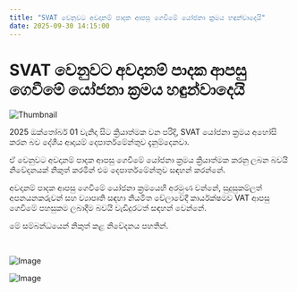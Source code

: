 ```yaml
---
title: "SVAT වෙනු‍වට අවදානම් පාදක ආපසු ගෙවීමේ යෝජනා ක්‍රමය හඳුන්වාදෙයි"
date: 2025-09-30 14:15:00
---
```


# SVAT වෙනු‍වට අවදානම් පාදක ආපසු ගෙවීමේ යෝජනා ක්‍රමය හඳුන්වාදෙයි

![Thumbnail](https://helakuru.sgp1.cdn.digitaloceanspaces.com/esana/images/lib/inland-ewvenue.jpg)

2025 ඔක්තෝබර් 01 වැනිදා සිට ක්‍රියාත්මක වන පරිදි, SVAT යෝජනා ක්‍රමය අහෝසි කරන බව දේශීය ආදායම් දෙපාර්තමේන්තුව දැනුම්දෙනවා.

ඒ වෙනුවට අවදානම් පාදක ආපසු ගෙවීමේ යෝජනා ක්‍රමය ක්‍රියාත්මක කරනු ලබන බවයි නිවේදනයක් නිකුත් කරමින් එම දෙපාර්තමේන්තුව සඳහන් කරන්නේ.

අවදානම් පාදක ආපසු ගෙවීමේ යෝජනා ක්‍රමයෙහි අරමුණ වන්නේ, සුදුසුකම්ලත් අපනයනකරුවන් සහ ව්‍යාපෘති සඳහා නියමිත වේලාවේදී කාර්යක්ෂමව VAT ආපසු ගෙවීමේ පහසුකම ලබාදීම බවයි වැඩිදුරටත් සඳහන් වෙන්න‍ේ.

මේ සම්බන්ධයෙන් නිකුත් කළ නිවේදනය පහතින්. 

 

![Image](https://helakuru.sgp1.cdn.digitaloceanspaces.com/esana/images/68db86874c01apdf_page_0.jpeg)

![Image](https://helakuru.sgp1.cdn.digitaloceanspaces.com/esana/images/68db86875a05cpdf_page_1.jpeg)

